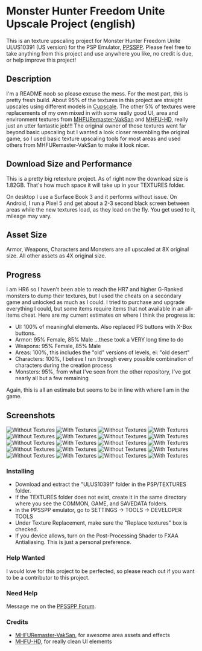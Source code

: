 # Monster Hunter Freedom Unite Upscale Project (english)

This is an texture upscaling project for Monster Hunter Freedom Unite ULUS10391 (US version) for the PSP Emulator, [PPSSPP](https://www.ppsspp.org/).  Please feel free to take anything from this project and use anywhere you like, no credit is due, or help improve this project!

## Description

I'm a README noob so please excuse the mess.  For the most part, this is pretty fresh build.  About 95% of the textures in this project are straight upscales using different models in [Cupscale](https://github.com/n00mkrad/cupscale).  The other 5% of textures were replacements of my own mixed in with some really good UI, area and environment textures from [MHFURemaster-VakSan](https://github.com/Klara-nihk/MHFURemaster-VakSan) and [MHFU-HD](https://github.com/grimmtusk/MHFU-HD), really just an utter fantastic job!!!  The original owner of those textures went far beyond basic upscaling but I wanted a look closer resembling the original game, so I used basic texture upscaling tools for most areas and used others from MHFURemaster-VakSan to make it look nicer.

## Download Size and Performance

This is a pretty big retexture project.  As of right now the download size is 1.82GB. That's how much space it will take up in your TEXTURES folder.

On desktop I use a Surface Book 3 and it performs without issue.  On Android, I run a Pixel 5 and get about a 2-3 second black screen between areas while the new textures load, as they load on the fly.  You get used to it, mileage may vary.

## Asset Size

Armor, Weapons, Characters and Monsters are all upscaled at 8X original size.  All other assets as 4X original size.

## Progress

I am HR6 so I haven't been able to reach the HR7 and higher G-Ranked monsters to dump their textures, but I used the cheats on a secondary game and unlocked as much as I could. I tried to purchase and upgrade everything I could, but some items require items that not available in an all-items cheat. Here are my current estimates on where I think the progress is:

* UI: 100% of meaningful elements.  Also replaced PS buttons with X-Box buttons.
* Armor: 95% Female, 85% Male ...these took a VERY long time to do
* Weapons: 95% Female, 85% Male
* Areas: 100%, this includes the "old" versions of levels, ei: "old desert"
* Characters: 100%, I believe I ran through every possible combination of characters during the creation process
* Monsters: 95%, from what I've seen from the other repository, I've got nearly all but a few remaining

Again, this is all an estimate but seems to be in line with where I am in the game.

## Screenshots
![Without Textures](screenshots/1.jpg?raw=true "Without Textures")
![With Textures](screenshots/2.jpg?raw=true "With Textures")
![Without Textures](screenshots/3.jpg?raw=true "Without Textures")
![With Textures](screenshots/4.jpg?raw=true "With Textures")
![Without Textures](screenshots/5.jpg?raw=true "Without Textures")
![With Textures](screenshots/6.jpg?raw=true "With Textures")
![Without Textures](screenshots/7.jpg?raw=true "Without Textures")
![With Textures](screenshots/8.jpg?raw=true "With Textures")
![Without Textures](screenshots/9.jpg?raw=true "Without Textures")
![With Textures](screenshots/10.jpg?raw=true "With Textures")
![Without Textures](screenshots/11.jpg?raw=true "Without Textures")
![With Textures](screenshots/12.jpg?raw=true "With Textures")
![Without Textures](screenshots/13.jpg?raw=true "Without Textures")
![With Textures](screenshots/14.jpg?raw=true "With Textures")
![Without Textures](screenshots/15.jpg?raw=true "Without Textures")
![With Textures](screenshots/16.jpg?raw=true "With Textures")
![Without Textures](screenshots/17.jpg?raw=true "Without Textures")
![With Textures](screenshots/18.jpg?raw=true "With Textures")
![Without Textures](screenshots/19.jpg?raw=true "Without Textures")
![With Textures](screenshots/20.jpg?raw=true "With Textures")

### Installing

* Download and extract the "ULUS10391" folder in the PSP/TEXTURES folder.
* If the TEXTURES folder does not exist, create it in the same directory where you see the COMMON, GAME, and SAVEDATA folders.
* In the PPSSPP emulator, go to SETTINGS -> TOOLS -> DEVELOPER TOOLS
* Under Texture Replacement, make sure the "Replace textures" box is checked.
* If you device allows, turn on the Post-Processing Shader to FXAA Antialiasing.  This is just a personal preference.

### Help Wanted

I would love for this project to be perfected, so please reach out if you want to be a contributor to this project.

### Need Help

Message me on the [PPSSPP Forum](https://forums.ppsspp.org/member.php?action=profile&uid=44735).

### Credits

* [MHFURemaster-VakSan](https://github.com/Klara-nihk/MHFURemaster-VakSan), for awesome area assets and effects
* [MHFU-HD](https://github.com/grimmtusk/MHFU-HD), for really clean UI elements
